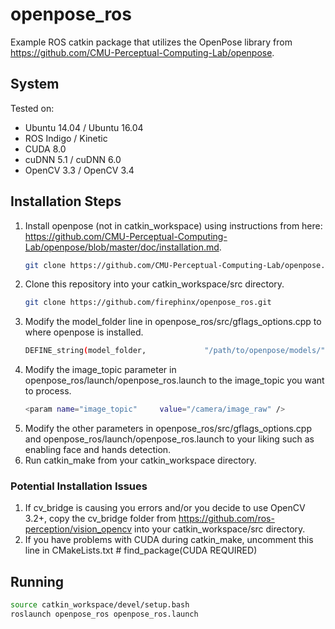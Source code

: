 # openpose_ros

Example ROS catkin package that utilizes the OpenPose library from https://github.com/CMU-Perceptual-Computing-Lab/openpose.

## System
Tested on:
* Ubuntu 14.04 / Ubuntu 16.04
* ROS Indigo / Kinetic
* CUDA 8.0
* cuDNN 5.1 / cuDNN 6.0
* OpenCV 3.3 / OpenCV 3.4

## Installation Steps

1. Install openpose (not in catkin_workspace) using instructions from here: https://github.com/CMU-Perceptual-Computing-Lab/openpose/blob/master/doc/installation.md.
   ```bash
   git clone https://github.com/CMU-Perceptual-Computing-Lab/openpose.git
   ```
2. Clone this repository into your catkin_workspace/src directory.
   ```bash
   git clone https://github.com/firephinx/openpose_ros.git
   ```
3. Modify the model_folder line in openpose_ros/src/gflags_options.cpp to where openpose is installed.
   ```bash
   DEFINE_string(model_folder,             "/path/to/openpose/models/",      "Folder path (absolute or relative) where the models (pose, face, ...) are located.");
   ```
4. Modify the image_topic parameter in openpose_ros/launch/openpose_ros.launch to the image_topic you want to process.
   ```bash
   <param name="image_topic"     value="/camera/image_raw" />
   ```
5. Modify the other parameters in openpose_ros/src/gflags_options.cpp and openpose_ros/launch/openpose_ros.launch to your liking such as enabling face and hands detection.
6. Run catkin_make from your catkin_workspace directory.

### Potential Installation Issues
1. If cv_bridge is causing you errors and/or you decide to use OpenCV 3.2+, copy the cv_bridge folder from https://github.com/ros-perception/vision_opencv into your catkin_workspace/src directory. 
2. If you have problems with CUDA during catkin_make, uncomment this line in CMakeLists.txt # find_package(CUDA REQUIRED)

## Running
```bash
source catkin_workspace/devel/setup.bash
roslaunch openpose_ros openpose_ros.launch
```
